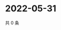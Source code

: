 # 2022-05-31

共 0 条

<!-- BEGIN WEIBO -->
<!-- 最后更新时间 Tue May 31 2022 21:36:23 GMT+0800 (China Standard Time) -->

<!-- END WEIBO -->
